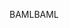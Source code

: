 <span data-ttu-id="a0a81-101">BAML</span><span class="sxs-lookup"><span data-stu-id="a0a81-101">BAML</span></span>